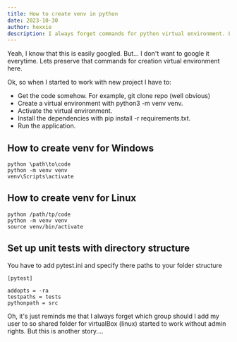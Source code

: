```yaml
---
title: How to create venv in python
date: 2023-10-30
author: hexxie
description: I always forget commands for python virtual environment. Lets keep it here then.
---
```


Yeah, I know that this is easily googled. But... I don't want to google it everytime. Lets preserve that commands for creation virtual environment here. 

Ok, so when I started to work with new project I have to:

- Get the code somehow. For example, git clone repo (well obvious)
- Create a virtual environment with python3 -m venv venv.
- Activate the virtual environment.
- Install the dependencies with pip install -r requirements.txt.
- Run the application.

## How to create venv for Windows

```
python \path\to\code
python -m venv venv
venv\Scripts\activate
```


## How to create venv for Linux

```
python /path/tp/code
python -m venv venv
source venv/bin/activate
```


## Set up unit tests with directory structure

You have to add pytest.ini and specify there paths to your folder structure

```
[pytest]

addopts = -ra
testpaths = tests
pythonpath = src
```


Oh, it's just reminds me that I always forget which group should I add my user to so shared folder for virtualBox (linux) started to work without admin rights. But this is another story....